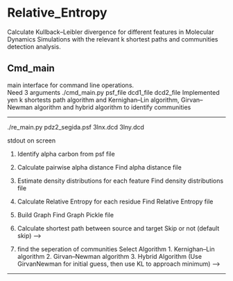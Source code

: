 # Relative_Entropy
Calculate Kullback–Leibler divergence for different features in Molecular Dynamics Simulations with the relevant k shortest paths and communities detection analysis.

## Cmd_main  
main interface for command line operations.  
Need 3 arguments ./cmd_main.py psf_file dcd1_file dcd2_file
Implemented yen k shortests path algorithm and Kernighan–Lin algorithm, Girvan–Newman algorithm and hybrid algorithm to identify communities

------
./re_main.py pdz2_segida.psf 3lnx.dcd 3lny.dcd

stdout on screen
1. Identify alpha carbon from psf file

2. Calculate pairwise alpha distance
	Find alpha distance file

3. Estimate density distributions for each feature
	Find density distributions file

4. Calculate Relative Entropy for each residue
	Find Relative Entropy file

5. Build Graph
	 Find Graph Pickle file

6. Calculate shortest path between source and target
	 Skip or not (default skip) -->
   
7. find the seperation of communities
	 Select Algorithm
		 1. Kernighan–Lin algorithm
		 2. Girvan–Newman algorithm
		 3. Hybrid Algorithm (Use GirvanNewman for initial guess, then use KL to approach minimum) -->
------
